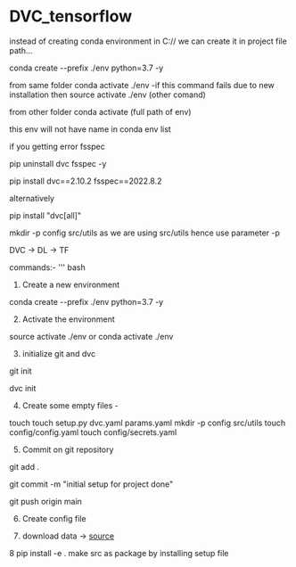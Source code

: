 # DVC_tensorflow

instead of creating conda environment in C:// we can create it in project file path...


conda create --prefix ./env python=3.7 -y

from same folder conda activate ./env -if this command fails due to new installation then source activate ./env (other comand)

from other folder conda activate (full path of env) 

this env will not have name in conda env list

if you getting error fsspec

pip uninstall dvc fsspec -y

pip install dvc==2.10.2 fsspec==2022.8.2

alternatively

pip install "dvc[all]"

mkdir -p config src/utils   as we are using src/utils hence use parameter -p


DVC -> DL -> TF 

commands:- 
''' bash

1. Create a new environment

conda create --prefix ./env python=3.7 -y

2. Activate the environment

source activate ./env or conda activate ./env

3. initialize git and dvc

git init

dvc init

4. Create some empty files -

touch 
touch setup.py dvc.yaml params.yaml
mkdir -p config src/utils
touch config/config.yaml
touch config/secrets.yaml

5. Commit on git repository 

git add .

git commit -m "initial setup for project done"

git push origin main

6. Create config file

7. download data -> [source](https://drive.google.com/drive/folders/1tz4IOoJKdi999IRdqJY04VOifyllRzj1)

8 pip install -e . make src as package by installing setup file